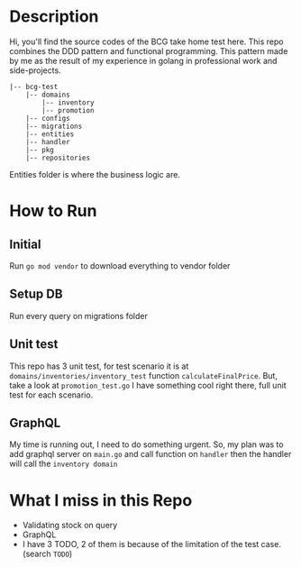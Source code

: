 # Description

Hi, you'll find the source codes of the BCG take home test here. This repo combines the DDD pattern and functional
programming. This pattern made by me as the result of my experience in golang in professional work and side-projects.

````
|-- bcg-test
    |-- domains
        |-- inventory
        |-- promotion
    |-- configs
    |-- migrations
    |-- entities
    |-- handler
    |-- pkg
    |-- repositories
````

Entities folder is where the business logic are.

# How to Run

## Initial

Run `go mod vendor` to download everything to vendor folder

## Setup DB

Run every query on migrations folder

## Unit test

This repo has 3 unit test, for test scenario it is at `domains/inventories/inventory_test`
function `calculateFinalPrice`. But, take a look at `promotion_test.go` I have something cool right there, full unit
test for each scenario.

## GraphQL

My time is running out, I need to do something urgent. So, my plan was to add graphql server on `main.go` and call
function on `handler` then the handler will call the `inventory domain`

# What I miss in this Repo
* Validating stock on query
* GraphQL
* I have 3 TODO, 2 of them is because of the limitation of the test case. (search `TODO`)


